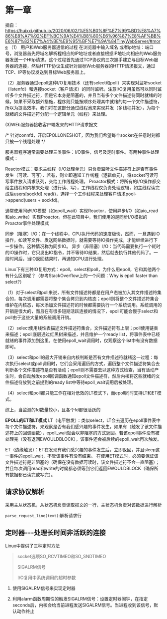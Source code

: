 # 第一章
摘自：https://huixxi.github.io/2020/06/02/%E5%B0%8F%E7%99%BD%E8%A7%86%E8%A7%92%EF%BC%9A%E4%B8%80%E6%96%87%E8%AF%BB%E6%87%82%E7%A4%BE%E9%95%BF%E7%9A%84TinyWebServer/#more
（1） 用户和Web服务器通信的过程
在浏览器中输入域名 或者ip地址：端口号，浏览器首先将域名解析程相应的IP地址或者直接根据IP地址向相应的Web服务器发送一个Http请求。这个过程首先通过TCP协议的三次握手建立与目标Web服务器的连接，然后HTTP协议生成针对目标Web服务器的HTTP请求报文，通过TCP、IP等协议发送到目标Web服务器上。

（2）服务器通过epoll这种I/O复用技术（还有select和poll）来实现对监听socket（listenfd）和连接socket（客户请求）的同时监听。注意I/O复用虽然可以同时监听多个文件描述符，但是它本身是阻塞的，并且当有多个文件描述符同时就绪的时候，如果不采取额外措施，程序则只能按顺序处理其中就绪的每一个文件描述符，所以为提高效率，我们将在这部分通过线程池来实现并发（多线程并发），为每个就绪的文件描述符分配一个逻辑单元（线程）来处理。

(3)WEb服务器接收客户端发来的HTTP请求报文

  /* 针对connfd，开启EPOLLONESHOT，因为我们希望每个socket在任意时刻都只被一个线程处理 */

  服务器程序通常需要处理三类事件：I/O事件，信号及定时事件。有两种事件处理模式：

Reactor模式：要求主线程（I/O处理单元）只负责监听文件描述符上是否有事件发生（可读、可写），若有，则立即通知工作线程（逻辑单元），将socket可读可写事件放入请求队列，交给工作线程处理。
Proactor模式：将所有的I/O操作都交给主线程和内核来处理（进行读、写），工作线程仅负责处理逻辑，如主线程读完成后users[sockfd].read()，选择一个工作线程来处理客户请求pool->append(users + sockfd)。

通常使用同步I/O模型（如epoll_wait）实现Reactor，使用异步I/O（如aio_read和aio_write）实现Proactor。但在此项目中，我们使用的是同步I/O模拟的Proactor事件处理模式

同步（阻塞）I/O：在一个线程中，CPU执行代码的速度极快，然而，一旦遇到IO操作，如读写文件、发送网络数据时，就需要等待IO操作完成，才能继续进行下一步操作。这种情况称为同步IO。
异步（非阻塞）I/O：当代码需要执行一个耗时的IO操作时，它只发出IO指令，并不等待IO结果，然后就去执行其他代码了。一段时间后，当IO返回结果时，再通知CPU进行处理。

Linux下有三种IO复用方式：epoll，select和poll，为什么用epoll，它和其他两个有什么区别呢？（参考StackOverflow上的一个问题：Why is epoll faster than select?）

（1）对于select和poll来说，所有文件描述符都是在用户态被加入其文件描述符集合的，每次调用都需要将整个集合拷贝到内核态；epoll则将整个文件描述符集合维护在内核态，每次添加文件描述符的时候都需要执行一个系统调用。系统调用的开销是很大的，而且在有很多短期活跃连接的情况下，epoll可能会慢于select和poll由于这些大量的系统调用开销。

（2）select使用线性表描述文件描述符集合，文件描述符有上限；poll使用链表来描述；epoll底层通过红黑树来描述，并且维护一个ready list，将事件表中已经就绪的事件添加到这里，在使用epoll_wait调用时，仅观察这个list中有没有数据即可。

（3）select和poll的最大开销来自内核判断是否有文件描述符就绪这一过程：每次执行select或poll调用时，它们会采用遍历的方式，遍历整个文件描述符集合去判断各个文件描述符是否有活动；epoll则不需要去以这种方式检查，当有活动产生时，会自动触发epoll回调函数通知epoll文件描述符，然后内核将这些就绪的文件描述符放到之前提到的ready list中等待epoll_wait调用后被处理。

（4）select和poll都只能工作在相对低效的LT模式下，而epoll同时支持LT和ET模式。

综上，当监测的fd数量较小，且各个fd都很活跃的

**EPOLL的ET和LT模式**
LT（电平触发）：类似select，LT会去遍历在epoll事件表中每个文件描述符，来观察是否有我们感兴趣的事件发生，如果有（触发了该文件描述符上的回调函数），epoll_wait就会以非阻塞的方式返回。若该epoll事件没有被处理完（没有返回EWOULDBLOCK），该事件还会被后续的epoll_wait再次触发。

ET（边缘触发）：ET在发现有我们感兴趣的事件发生后，立即返回，并且sleep这一事件的epoll_wait，不管该事件有没有结束。
在使用ET模式时，必须要保证该文件描述符是非阻塞的（确保在没有数据可读时，该文件描述符不会一直阻塞）；并且每次调用read和write的时候都必须等到它们返回EWOULDBLOCK（确保所有数据都已读完或写完）。

## 请求协议解析
采用主从状态机，从状态机负责读取报文的一行，主状态机负责对该数据进行解析

`parse_request_line(text)`:解析请求行


## 定时器---处理长时间非活跃的连接

Linux中提供了三种定时方法
>socket选项SO_RCVTIMEO和SO_SNDTIMEO
>
>SIGALRM信号
>
>I/O复用中系统调用的超时参数
>

1. 使用SIGALRM信号来实现定时器

2. 利用alarm函数周期性的触发SIGALRM信号：设置定时器闹钟，在指定seconds后，内核会给当前进程发送SIGALRM信号。当进程收到该信号，默认动作终止


